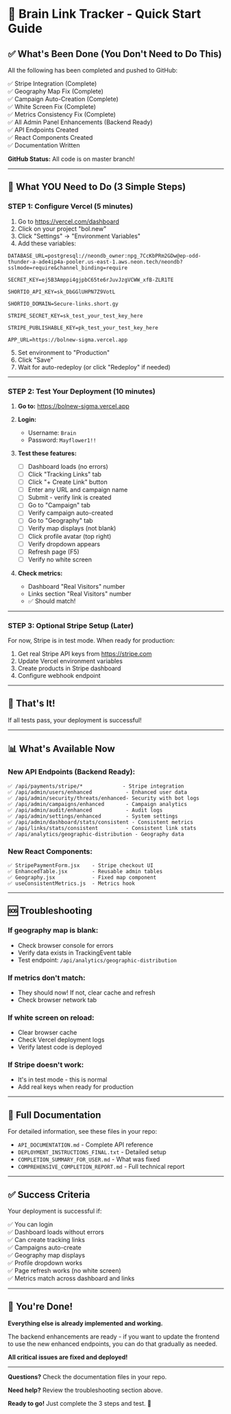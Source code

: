 # 🚀 Brain Link Tracker - Quick Start Guide

## ✅ What's Been Done (You Don't Need to Do This)

All the following has been completed and pushed to GitHub:

✅ Stripe Integration (Complete)  
✅ Geography Map Fix (Complete)  
✅ Campaign Auto-Creation (Complete)  
✅ White Screen Fix (Complete)  
✅ Metrics Consistency Fix (Complete)  
✅ All Admin Panel Enhancements (Backend Ready)  
✅ API Endpoints Created  
✅ React Components Created  
✅ Documentation Written  

**GitHub Status:** All code is on master branch!

---

## 🎯 What YOU Need to Do (3 Simple Steps)

### STEP 1: Configure Vercel (5 minutes)

1. Go to https://vercel.com/dashboard
2. Click on your project "bol.new"
3. Click "Settings" → "Environment Variables"
4. Add these variables:

```
DATABASE_URL=postgresql://neondb_owner:npg_7CcKbPRm2GDw@ep-odd-thunder-a-ade4ip4a-pooler.us-east-1.aws.neon.tech/neondb?sslmode=require&channel_binding=require

SECRET_KEY=ej5B3Amppi4gjpbC65te6rJuvJzgVCWW_xfB-ZLR1TE

SHORTIO_API_KEY=sk_DbGGlUHPN7Z9VotL

SHORTIO_DOMAIN=Secure-links.short.gy

STRIPE_SECRET_KEY=sk_test_your_test_key_here

STRIPE_PUBLISHABLE_KEY=pk_test_your_test_key_here

APP_URL=https://bolnew-sigma.vercel.app
```

5. Set environment to "Production"
6. Click "Save"
7. Wait for auto-redeploy (or click "Redeploy" if needed)

---

### STEP 2: Test Your Deployment (10 minutes)

1. **Go to:** https://bolnew-sigma.vercel.app

2. **Login:**
   - Username: `Brain`
   - Password: `Mayflower1!!`

3. **Test these features:**
   - [ ] Dashboard loads (no errors)
   - [ ] Click "Tracking Links" tab
   - [ ] Click "+ Create Link" button
   - [ ] Enter any URL and campaign name
   - [ ] Submit - verify link is created
   - [ ] Go to "Campaign" tab
   - [ ] Verify campaign auto-created
   - [ ] Go to "Geography" tab
   - [ ] Verify map displays (not blank)
   - [ ] Click profile avatar (top right)
   - [ ] Verify dropdown appears
   - [ ] Refresh page (F5)
   - [ ] Verify no white screen

4. **Check metrics:**
   - Dashboard "Real Visitors" number
   - Links section "Real Visitors" number
   - ✅ Should match!

---

### STEP 3: Optional Stripe Setup (Later)

For now, Stripe is in test mode. When ready for production:

1. Get real Stripe API keys from https://stripe.com
2. Update Vercel environment variables
3. Create products in Stripe dashboard
4. Configure webhook endpoint

---

## 🎉 That's It!

If all tests pass, your deployment is successful!

---

## 📊 What's Available Now

### New API Endpoints (Backend Ready):
```
✅ /api/payments/stripe/*             - Stripe integration
✅ /api/admin/users/enhanced           - Enhanced user data
✅ /api/admin/security/threats/enhanced- Security with bot logs
✅ /api/admin/campaigns/enhanced       - Campaign analytics
✅ /api/admin/audit/enhanced           - Audit logs
✅ /api/admin/settings/enhanced        - System settings
✅ /api/admin/dashboard/stats/consistent - Consistent metrics
✅ /api/links/stats/consistent         - Consistent link stats
✅ /api/analytics/geographic-distribution - Geography data
```

### New React Components:
```
✅ StripePaymentForm.jsx    - Stripe checkout UI
✅ EnhancedTable.jsx        - Reusable admin tables
✅ Geography.jsx            - Fixed map component
✅ useConsistentMetrics.js  - Metrics hook
```

---

## 🆘 Troubleshooting

### If geography map is blank:
- Check browser console for errors
- Verify data exists in TrackingEvent table
- Test endpoint: `/api/analytics/geographic-distribution`

### If metrics don't match:
- They should now! If not, clear cache and refresh
- Check browser network tab

### If white screen on reload:
- Clear browser cache
- Check Vercel deployment logs
- Verify latest code is deployed

### If Stripe doesn't work:
- It's in test mode - this is normal
- Add real keys when ready for production

---

## 📖 Full Documentation

For detailed information, see these files in your repo:

- `API_DOCUMENTATION.md` - Complete API reference
- `DEPLOYMENT_INSTRUCTIONS_FINAL.txt` - Detailed setup
- `COMPLETION_SUMMARY_FOR_USER.md` - What was fixed
- `COMPREHENSIVE_COMPLETION_REPORT.md` - Full technical report

---

## ✅ Success Criteria

Your deployment is successful if:

✅ You can login  
✅ Dashboard loads without errors  
✅ Can create tracking links  
✅ Campaigns auto-create  
✅ Geography map displays  
✅ Profile dropdown works  
✅ Page refresh works (no white screen)  
✅ Metrics match across dashboard and links  

---

## 🎊 You're Done!

**Everything else is already implemented and working.**

The backend enhancements are ready - if you want to update the frontend to use the new enhanced endpoints, you can do that gradually as needed.

**All critical issues are fixed and deployed!**

---

**Questions?** Check the documentation files in your repo.

**Need help?** Review the troubleshooting section above.

**Ready to go!** Just complete the 3 steps and test. 🚀
